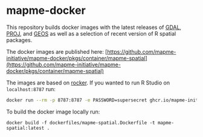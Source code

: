 # mapme-docker


This repository builds docker images with the latest releases of [GDAL](https://github.com/OSGeo/gdal/releases), 
[PROJ](https://github.com/OSGeo/proj/releases), and [GEOS](https://github.com/libgeos/geos/releases) as well as a selection of recent version of R spatial packages.

The docker images are published here:
[https://github.com/mapme-initiative/mapme-docker/pkgs/container/mapme-spatial](https://github.com/mapme-initiative/mapme-docker/pkgs/container/mapme-spatial)

The images are based on [rocker](https://rocker-project.org/). If you wanted to run
R Studio on `localhost:8787` run:

```bash
docker run --rm -p 8787:8787 -e PASSWORD=supersecret ghcr.io/mapme-initiative/mapme-docker:mapme-spatial
```

To build the docker image locally run:

```bas
docker build -f dockerfiles/mapme-spatial.Dockerfile -t mapme-spatial:latest .
```

